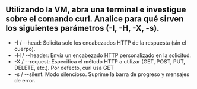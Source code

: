 ## Utilizando la VM, abra una terminal e investigue sobre el comando curl. Analice para qué sirven los siguientes parámetros (-I, -H, -X, -s).

- -I / --head: Solicita solo los encabezados HTTP de la respuesta (sin el cuerpo).
- -H / --header: Envía un encabezado HTTP personalizado en la solicitud.
- -X / --request: Especifica el método HTTP a utilizar (GET, POST, PUT, DELETE, etc.). Por defecto, curl usa GET
- -s / --silent: Modo silencioso. Suprime la barra de progreso y mensajes de error.

